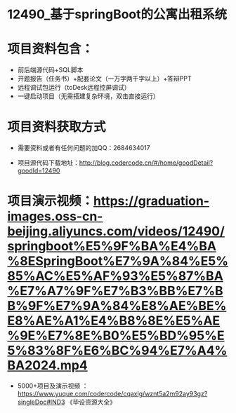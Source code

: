 #   12490_基于springBoot的公寓出租系统

#   项目资料包含：
*    前后端源代码+SQL脚本
*    开题报告（任务书）+配套论文（一万字两千字以上）+答辩PPT
*   远程调试包运行（toDesk远程控屏调试）
*   一键启动项目（无需搭建复杂环境，双击直接运行）


#   项目资料获取方式
*   需要资料或者有任何问题的加QQ：2684634017

*   项目源代码下载地址：http://blog.codercode.cn/#/home/goodDetail?goodId=12490

#  项目演示视频：https://graduation-images.oss-cn-beijing.aliyuncs.com/videos/12490/springboot%E5%9F%BA%E4%BA%8ESpringBoot%E7%9A%84%E5%85%AC%E5%AF%93%E5%87%BA%E7%A7%9F%E7%B3%BB%E7%BB%9F%E7%9A%84%E8%AE%BE%E8%AE%A1%E4%B8%8E%E5%AE%9E%E7%8E%B0%E5%BD%95%E5%83%8F%E6%BC%94%E7%A4%BA2024.mp4

*  5000+项目及演示视频 ：https://www.yuque.com/codercode/cqaxlg/wznt5a2m92ay93gz?singleDoc#lND3 《毕设资源大全》

